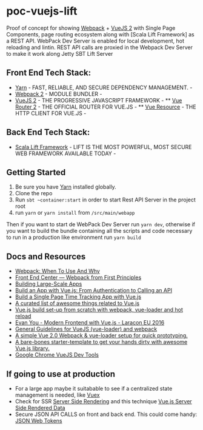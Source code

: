 # poc-vuejs-lift

Proof of concept for showing [Webpack](https://webpack.github.io/) + [VueJS 2](https://github.com/vuejs/vue) with Single Page Components, page routing ecosystem along with [Scala Lift Framework] as a REST API. 
WebPack Dev Server is enabled for local development, hot reloading and lintin.
REST API calls are proxied in the Webpack Dev Server to make it work along Jetty SBT Lift Server

## Front End Tech Stack:
* [Yarn](https://yarnpkg.com/en/docs/install) - FAST, RELIABLE, AND SECURE DEPENDENCY MANAGEMENT. -
* [Webpack 2](https://webpack.github.io/) - MODULE BUNDLER -
* [VueJS 2](https://github.com/vuejs/vue) - THE PROGRESSIVE JAVASCRIPT FRAMEWORK -
** [Vue Router 2](https://github.com/vuejs/vue-router) - THE OFFICIAL ROUTER FOR VUE.JS -
** [Vue Resource](https://github.com/pagekit/vue-resource) - THE HTTP CLIENT FOR VUE.JS -

## Back End Tech Stack:
* [Scala Lift Framework](https://www.liftweb.net/) - LIFT IS THE MOST POWERFUL, MOST SECURE WEB FRAMEWORK AVAILABLE TODAY -


## Getting Started
1. Be sure you have [Yarn](https://yarnpkg.com/en/docs/install) installed globally.
2. Clone the repo
3. Run `sbt ~container:start` in order to start Rest API Server in the project root
4. run `yarn` or `yarn install` from `/src/main/webapp`

Then if you want to start de WebPack Dev Server run `yarn dev`, otherwise if you want to build the bundle containing all the scripts and code necessary to run in a production like environment run `yarn build`


## Docs and Resources
* [Webpack: When To Use And Why](http://blog.andrewray.me/webpack-when-to-use-and-why/)
* [Front End Center — Webpack from First Principles](https://www.youtube.com/watch?v=WQue1AN93YU)
* [Building Large-Scale Apps](https://v1.vuejs.org/guide/application.html)
* [Build an App with Vue.js: From Authentication to Calling an API](https://auth0.com/blog/build-an-app-with-vuejs/)
* [Build a Single Page Time Tracking App with Vue.js](https://scotch.io/tutorials/build-a-single-page-time-tracking-app-with-vue-js-introduction)
* [A curated list of awesome things related to Vue.js](https://github.com/vuejs/awesome-vue)
* [Vue.js build set-up from scratch with webpack, vue-loader and hot reload](https://skyronic.com/blog/vue-project-scratch)
* [Evan You -  Modern Frontend with Vue.js - Laracon EU 2016](https://www.youtube.com/watch?v=D_z-RAweP1k)
* [General Guidelines for VueJS (vue-loader) and webpack](https://vuejs-templates.github.io/webpack/)
* [A simple Vue 2.0 Webpack & vue-loader setup for quick prototyping.](https://github.com/vuejs-templates/webpack-simple)
* [A bare-bones starter-template to get your hands dirty with awesome Vue.js library.](https://github.com/villeristi/vue.js-starter-template)
* [Google Chrome VueJS Dev Tools](https://chrome.google.com/webstore/detail/vuejs-devtools/nhdogjmejiglipccpnnnanhbledajbpd?hl=es)


## If going to use at production
* For a large app maybe it suitabable to see if a centralized state management is needed, like [Vuex](https://vuex.vuejs.org/en/intro.html)
* Check for SSR [Server Side Rendering](https://vuejs.org/v2/guide/ssr.html) and this technique [Vue.js Server Side Rendered Data](http://yang-wei.github.io/blog/2016/01/13/vue-dot-js-server-side-rendered-data/)
* Secure JSON API CALLS on front and back end. This could come handy: [JSON Web Tokens](https://jwt.io/)
